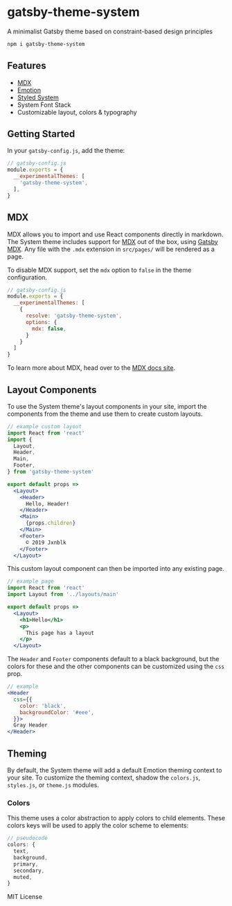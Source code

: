 
# gatsby-theme-system

A minimalist Gatsby theme based on constraint-based design principles

```sh
npm i gatsby-theme-system
```

## Features

- [MDX][]
- [Emotion][]
- [Styled System][]
- System Font Stack
- Customizable layout, colors & typography

## Getting Started

In your `gatsby-config.js`, add the theme:

```js
// gatsby-config.js
module.exports = {
  __experimentalThemes: [
    'gatsby-theme-system',
  ],
}
```

## MDX

MDX allows you to import and use React components directly in markdown.
The System theme includes support for [MDX][] out of the box, using [Gatsby MDX][].
Any file with the `.mdx` extension in `src/pages/` will be rendered as a page.

To disable MDX support, set the `mdx` option to `false` in the theme configuration.

```js
// gatsby-config.js
module.exports = {
  __experimentalThemes: [
    {
      resolve: 'gatsby-theme-system',
      options: {
        mdx: false,
      }
    }
  ]
}
```

To learn more about MDX, head over to the [MDX docs site][mdx].

## Layout Components

To use the System theme's layout components in your site, import the components from the theme and use them to create custom layouts.

```jsx
// example custom layout
import React from 'react'
import {
  Layout,
  Header,
  Main,
  Footer,
} from 'gatsby-theme-system'

export default props =>
  <Layout>
    <Header>
      Hello, Header!
    </Header>
    <Main>
      {props.children}
    </Main>
    <Footer>
      © 2019 Jxnblk
    </Footer>
  </Layout>
```

This custom layout component can then be imported into any existing page.

```jsx
// example page
import React from 'react'
import Layout from '../layouts/main'

export default props =>
  <Layout>
    <h1>Hello</h1>
    <p>
      This page has a layout
    </p>
  </Layout>
```

The `Header` and `Footer` components default to a black background, but the colors for these and the other components can be customized using the `css` prop.

```jsx
// example
<Header
  css={{
    color: 'black',
    backgroundColor: '#eee',
  }}>
  Gray Header
</Header>
```

## Theming

By default, the System theme will add a default Emotion theming context to your site.
To customize the theming context, shadow the `colors.js`, `styles.js`, or `theme.js` modules.

### Colors

This theme uses a color abstraction to apply colors to child elements.
These colors keys will be used to apply the color scheme to elements:

```js
// pseudocode
colors: {
  text,
  background,
  primary,
  secondary,
  muted,
}
```

<!-- TODO:
- [ ] Document full theme object schema
- [ ] Add docs about shadowing `theme.js`
- [ ] NavLink
-->

MIT License

[mdx]: https://mdxjs.com
[emotion]: https://emotion.sh
[styled-system]: https://styled-system.com
[styled system]: https://styled-system.com
[gatsby mdx]: https://github.com/ChristopherBiscardi/gatsby-mdx
[theme-ui]: https://github.com/system-ui/theme-ui
